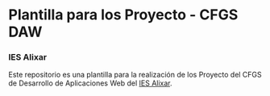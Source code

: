 # Plantilla para los Proyecto - CFGS DAW
### IES Alixar 

Este repositorio es una plantilla para la realización de los Proyecto del CFGS de Desarrollo de Aplicaciones Web del [IES Alixar](http://www.iesalixar.org).

